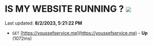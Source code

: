 # IS MY WEBSITE RUNNING ? [![](https://img.shields.io/static/v1?label=Sponsor&message=%E2%9D%A4&logo=GitHub&color=%23fe8e86)](https://github.com/sponsors/<username>)

Last updated: **8/2/2023, 5:21:22 PM**

- `GET` [https://youssefservice.me](https://youssefservice.me) - **Up** (1072ms)
